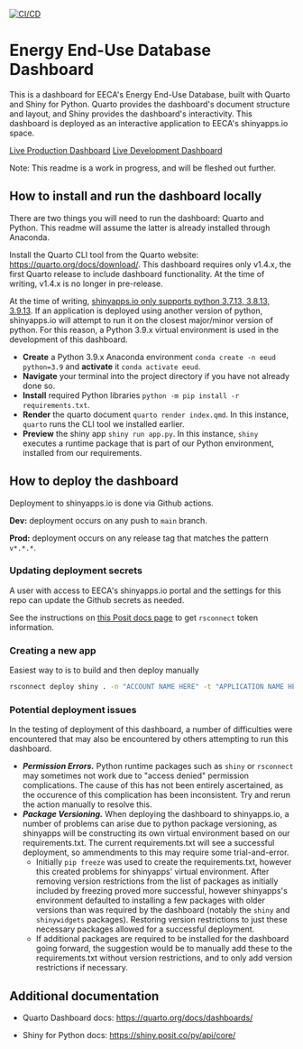 [![CI/CD](https://github.com/EECA-NZ/eeud-dashboard/actions/workflows/ci-cd.yml/badge.svg?branch=main&event=deployment)](https://github.com/EECA-NZ/eeud-dashboard/actions/workflows/ci-cd.yml)

# Energy End-Use Database Dashboard

This is a dashboard for EECA's Energy End-Use Database, built with Quarto and Shiny for Python. Quarto provides the dashboard's document structure and layout, and Shiny provides the dashboard's interactivity. This dashboard is deployed as an interactive application to EECA's shinyapps.io space.

[Live Production Dashboard](https://eeca-nz.shinyapps.io/eeud_dashboard_quarto/)
[Live Development Dashboard](https://eeca-nz.shinyapps.io/eeud_dashboard_quarto_dev/)

Note: This readme is a work in progress, and will be fleshed out further.

## How to install and run the dashboard locally

There are two things you will need to run the dashboard: Quarto and Python. This readme will assume the latter is already installed through Anaconda.

Install the Quarto CLI tool from the Quarto website: https://quarto.org/docs/download/. This dashboard requires only v1.4.x, the first Quarto release to include dashboard functionality. At the time of writing, v1.4.x is no longer in pre-release.

At the time of writing, [shinyapps.io only supports python 3.7.13, 3.8.13, 3.9.13](https://docs.posit.co/shinyapps.io/getting-started.html#deploying-applications-1). If an application is deployed using another version of python, shinyapps.io will attempt to run it on the closest major/minor version of python. For this reason, a Python 3.9.x virtual environment is used in the development of this dashboard.

-  **Create** a Python 3.9.x Anaconda environment `conda create -n eeud python=3.9` and **activate** it `conda activate eeud`.
-  **Navigate** your terminal into the project directory if you have not already done so.
-  **Install** required Python libraries `python -m pip install -r requirements.txt`.
-  **Render** the quarto document `quarto render index.qmd`. In this instance, `quarto` runs the CLI tool we installed earlier.
-  **Preview** the shiny app `shiny run app.py`. In this instance, `shiny` executes a runtime package that is part of our Python environment, installed from our requirements.

## How to deploy the dashboard

Deployment to shinyapps.io is done via Github actions.

**Dev:** deployment occurs on any push to `main` branch.

**Prod:** deployment occurs on any release tag that matches the pattern `v*.*.*`.

### Updating deployment secrets

A user with access to EECA's shinyapps.io portal and the settings for this repo can update the Github secrets as needed.

See the instructions on [this Posit docs page](https://docs.posit.co/shinyapps.io/getting-started.html#deploying-applications-1) to get `rsconnect` token information.

### Creating a new app

Easiest way to is to build and then deploy manually

```bash
rsconnect deploy shiny . -n "ACCOUNT NAME HERE" -t "APPLICATION NAME HERE" -N
```

### Potential deployment issues

In the testing of deployment of this dashboard, a number of difficulties were encountered that may also be encountered by others attempting to run this dashboard.

-  **_Permission Errors._** Python runtime packages such as `shiny` or `rsconnect` may sometimes not work due to "access denied" permission complications. The cause of this has not been entirely ascertained, as the occurence of this complication has been inconsistent. Try and rerun the action manually to resolve this.
-  **_Package Versioning._** When deploying the dashboard to shinyapps.io, a number of problems can arise due to python package versioning, as shinyapps will be constructing its own virtual environment based on our requirements.txt. The current requirements.txt will see a successful deployment, so ammendments to this may require some trial-and-error.
   -  Initially `pip freeze` was used to create the requirements.txt, however this created problems for shinyapps' virtual environment. After removing version restrictions from the list of packages as initially included by freezing proved more successful, however shinyapps's environment defaulted to installing a few packages with older versions than was required by the dashboard (notably the `shiny` and `shinywidgets` packages). Restoring version restrictions to just these necessary packages allowed for a successful deployment.
   -  If additional packages are required to be installed for the dashboard going forward, the suggestion would be to manually add these to the requirements.txt without version restrictions, and to only add version restrictions if necessary.

## Additional documentation

-  Quarto Dashboard docs: https://quarto.org/docs/dashboards/

-  Shiny for Python docs: https://shiny.posit.co/py/api/core/
